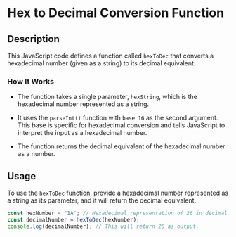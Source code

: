 # Hex to Decimal Conversion Function

## Description

This JavaScript code defines a function called `hexToDec` that converts a hexadecimal number (given as a string) to its decimal equivalent.

### How It Works

- The function takes a single parameter, `hexString`, which is the hexadecimal number represented as a string.

- It uses the `parseInt()` function with `base 16` as the second argument. This base is specific for hexadecimal conversion and tells JavaScript to interpret the input as a hexadecimal number.

- The function returns the decimal equivalent of the hexadecimal number as a number.

## Usage

To use the `hexToDec` function, provide a hexadecimal number represented as a string as its parameter, and it will return the decimal equivalent.

```javascript
const hexNumber = "1A"; // Hexadecimal representation of 26 in decimal.
const decimalNumber = hexToDec(hexNumber);
console.log(decimalNumber); // This will return 26 as output.
